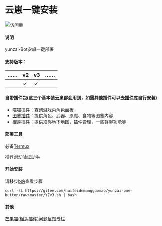 # 云崽一键安装

[![访问量](https://profile-counter.glitch.me/yunzai-one-button/count.svg)](https://gitee.com/huifeidemangguomaocoder/yunzai-one-button/edit)

#### 说明

yunzai-Bot安卓一键部署

#### 支持版本：
| …… | v2 | v3 | …… |
|-------| ----- | ------ | ------|
|  | ✓ | ✓ |  |

#### 自带插件包(这三个基本装云崽都会用到，如需其他插件可以去[插件库](https://gitee.com/Hikari666/Yunzai-Bot-plugins-index)自行安装)
- [喵喵插件](https://gitee.com/yoimiya-kokomi/miao-plugin)：查询游戏内角色面板
- [图鉴插件](https://gitee.com/Ctrlcvs/xiaoyao-cvs-plugin)：提供角色、武器、原魔、食物等图鉴内容
- [榴莲插件](https://gitee.com/huifeidemangguomao/liulian-plugin)：提供须弥地下地图，插件管理，一些群聊功能等

#### 部署工具

必备[Termux](https://f-droid.org/repo/com.termux_118.apk)

推荐[滑动验证助手](https://maupdate.rainchan.win/txcaptcha.apk) 

#### 开始安装

请移步[b站](https://b23.tv/3RU04tY)查看步骤

```
curl -sL https://gitee.com/huifeidemangguomao/yunzai-one-button/raw/master/YZv3.sh | bash
```
#### 其他

[芒果猫(榴莲插件)问题反馈专栏](https://b23.tv/k4k0PDt)
